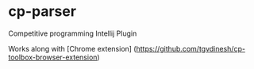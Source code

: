 # cp-parser
Competitive programming Intellij  Plugin

Works along with [Chrome extension] (https://github.com/tgvdinesh/cp-toolbox-browser-extension)